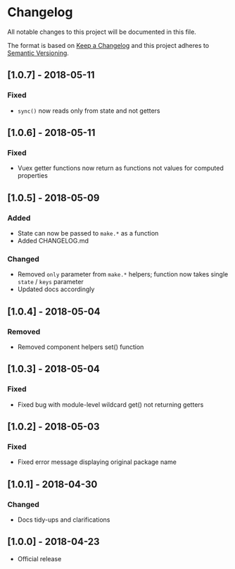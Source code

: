 # Changelog

All notable changes to this project will be documented in this file.

The format is based on [Keep a Changelog](http://keepachangelog.com/en/1.0.0/) 
and this project adheres to [Semantic Versioning](http://semver.org/spec/v2.0.0.html).

## [1.0.7] - 2018-05-11
### Fixed
- `sync()` now reads only from state and not getters

## [1.0.6] - 2018-05-11
### Fixed
- Vuex getter functions now return as functions not values for computed properties

## [1.0.5] - 2018-05-09
### Added
- State can now be passed to `make.*` as a function
- Added CHANGELOG.md

### Changed
- Removed `only` parameter from `make.*` helpers; function now takes single `state` / `keys` parameter
- Updated docs accordingly

## [1.0.4] - 2018-05-04
### Removed
- Removed component helpers set() function


## [1.0.3] - 2018-05-04
### Fixed
- Fixed bug with module-level wildcard get() not returning getters


## [1.0.2] - 2018-05-03
### Fixed
- Fixed error message displaying original package name


## [1.0.1] - 2018-04-30
### Changed
- Docs tidy-ups and clarifications

## [1.0.0] - 2018-04-23
- Official release


